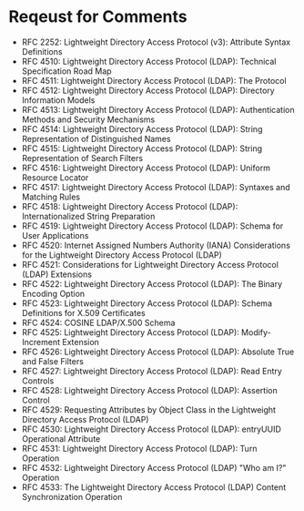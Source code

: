 
Reqeust for Comments
====================

   * RFC 2252: Lightweight Directory Access Protocol (v3): Attribute Syntax Definitions
   * RFC 4510: Lightweight Directory Access Protocol (LDAP): Technical Specification Road Map
   * RFC 4511: Lightweight Directory Access Protocol (LDAP): The Protocol
   * RFC 4512: Lightweight Directory Access Protocol (LDAP): Directory Information Models
   * RFC 4513: Lightweight Directory Access Protocol (LDAP): Authentication Methods and Security Mechanisms
   * RFC 4514: Lightweight Directory Access Protocol (LDAP): String Representation of Distinguished Names
   * RFC 4515: Lightweight Directory Access Protocol (LDAP): String Representation of Search Filters
   * RFC 4516: Lightweight Directory Access Protocol (LDAP): Uniform Resource Locator
   * RFC 4517: Lightweight Directory Access Protocol (LDAP): Syntaxes and Matching Rules
   * RFC 4518: Lightweight Directory Access Protocol (LDAP): Internationalized String Preparation
   * RFC 4519: Lightweight Directory Access Protocol (LDAP): Schema for User Applications
   * RFC 4520: Internet Assigned Numbers Authority (IANA) Considerations for the Lightweight Directory Access Protocol (LDAP)
   * RFC 4521: Considerations for Lightweight Directory Access Protocol (LDAP) Extensions
   * RFC 4522: Lightweight Directory Access Protocol (LDAP): The Binary Encoding Option
   * RFC 4523: Lightweight Directory Access Protocol (LDAP): Schema Definitions for X.509 Certificates
   * RFC 4524: COSINE LDAP/X.500 Schema
   * RFC 4525: Lightweight Directory Access Protocol (LDAP): Modify-Increment Extension
   * RFC 4526: Lightweight Directory Access Protocol (LDAP): Absolute True and False Filters
   * RFC 4527: Lightweight Directory Access Protocol (LDAP): Read Entry Controls
   * RFC 4528: Lightweight Directory Access Protocol (LDAP): Assertion Control
   * RFC 4529: Requesting Attributes by Object Class in the Lightweight Directory Access Protocol (LDAP)
   * RFC 4530: Lightweight Directory Access Protocol (LDAP): entryUUID Operational Attribute
   * RFC 4531: Lightweight Directory Access Protocol (LDAP): Turn Operation
   * RFC 4532: Lightweight Directory Access Protocol (LDAP) "Who am I?" Operation
   * RFC 4533: The Lightweight Directory Access Protocol (LDAP) Content Synchronization Operation

